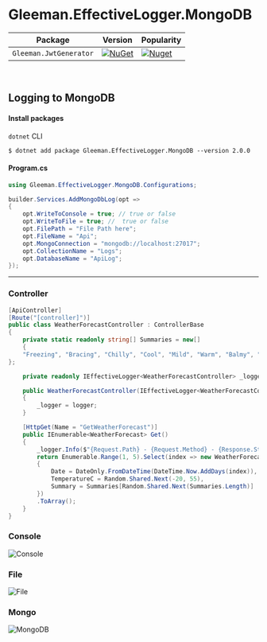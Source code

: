 # Gleeman.EffectiveLogger.MongoDB

| Package |  Version | Popularity |
| ------- | ----- | ----- |
| `Gleeman.JwtGenerator` | [![NuGet](https://img.shields.io/nuget/v/Gleeman.EffectiveLogger.MongoDB.svg)](https://www.nuget.org/packages/Gleeman.EffectiveLogger.MongoDB) | [![Nuget](https://img.shields.io/nuget/dt/Gleeman.EffectiveLogger.MongoDB.svg)](https://www.nuget.org/packages/Gleeman.EffectiveLogger.MongoDB)

<br>


## Logging to MongoDB

#### Install packages
`dotnet` CLI
```
$ dotnet add package Gleeman.EffectiveLogger.MongoDB --version 2.0.0
```
#### Program.cs
```csharp
using Gleeman.EffectiveLogger.MongoDB.Configurations;
```
```csharp
builder.Services.AddMongoDbLog(opt =>
{
    opt.WriteToConsole = true; // true or false
    opt.WriteToFile = true; //  true or false
    opt.FilePath = "File Path here";
    opt.FileName = "Api";
    opt.MongoConnection = "mongodb://localhost:27017";
    opt.CollectionName = "Logs";
    opt.DatabaseName = "ApiLog";
});
```
<hr>


### Controller
```csharp
[ApiController]
[Route("[controller]")]
public class WeatherForecastController : ControllerBase
{
    private static readonly string[] Summaries = new[]
    {
    "Freezing", "Bracing", "Chilly", "Cool", "Mild", "Warm", "Balmy", "Hot", "Sweltering", "Scorching"
};

    private readonly IEffectiveLogger<WeatherForecastController> _logger;

    public WeatherForecastController(IEffectiveLogger<WeatherForecastController> logger)
    {
        _logger = logger;
    }

    [HttpGet(Name = "GetWeatherForecast")]
    public IEnumerable<WeatherForecast> Get()
    {
        _logger.Info($"{Request.Path} - {Request.Method} - {Response.StatusCode}");
        return Enumerable.Range(1, 5).Select(index => new WeatherForecast
        {
            Date = DateOnly.FromDateTime(DateTime.Now.AddDays(index)),
            TemperatureC = Random.Shared.Next(-20, 55),
            Summary = Summaries[Random.Shared.Next(Summaries.Length)]
        })
        .ToArray();
    }
}
```
### Console
![Console](https://github.com/oznakdn/EffectiveLoggerMongoDB/assets/79724084/d30d22a0-49c8-4831-8b47-cbf67b18eb49)

### File
![File](https://github.com/oznakdn/EffectiveLoggerMongoDB/assets/79724084/51a4b6d0-ec33-4419-9ef5-fb72202dca09)

### Mongo
![MongoDB](https://github.com/oznakdn/EffectiveLoggerMongoDB/assets/79724084/72de875f-e1c1-48ee-9250-ee9106cb8dd8)




